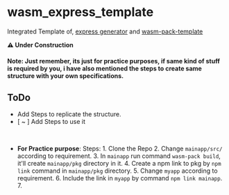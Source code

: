 # wasm_express_template
Integrated Template of, [express generator](https://expressjs.com/en/starter/generator.html) and [wasm-pack-template](https://github.com/rustwasm/wasm-pack-template)

**:warning: Under Construction**

#### **Note:**  Just remember, its just for practice purposes, if same kind of stuff is required by you, i have also mentioned the steps to create same structure with your own specifications.

## ToDo
-  Add Steps to replicate the structure.
- [ ~ ] Add Steps to use it  

<br>

 - **For Practice purpose**: Steps:
         1. Clone the Repo
         2. Change `mainapp/src/` according to requirement.
         3. In `mainapp` run command `wasm-pack build`, it'll create `mainapp/pkg` directory in it.
         4. Create a npm link to pkg by `npm link` command in `mainapp/pkg` directory.
         5. Change `myapp` according to requirement.
         6. Include the link in `myapp` by command `npm link mainapp`.
         7.
